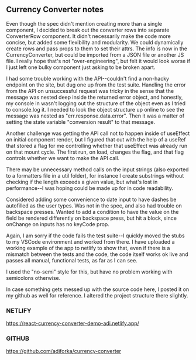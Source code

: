 ## Currency Converter notes

Even though the spec didn't mention creating more than a single component, I decided to break out the converter rows into separate ConverterRow component. It didn't necessarily make the code more concise, but added some flexibility and modularity. We could dynamically create rows and pass props to them to set their attrs. The info is now in the CurrencyConverter, but could be imported from a JSON file or another JS file. I really hope that's not "over-engineering", but felt it would look worse if I just left one bulky component just asking to be broken apart.

I had some trouble working with the API--couldn't find a non-hacky endpoint on the site, but dug one up from the test suite. Handling the error from the API on unsuccessful request was tricky in the sense that the message was nested deep inside the returned error object, and honestly, my console in wasn't logging out the structure of the object even as I tried to console.log it. I needed to look the object structure up online to see the message was nested as "err.response.data.error". Then it was a matter of setting the state variable "conversion result" to that message. 

Another challenge was getting the API call not to happen inside of useEffect on initial component render, but I figured that out with the help of a useRef that stored a flag for me controlling whether that useEffect was already run on that mount cycle. The first run, on load, changes the flag, and that flag controls whether we want to make the API call. 

There may be unnecessary method calls on the input strings (also exported to a formatters file in a util folder), for instance I create substrings without checking if the length exceeds a given value, but what's lost in performance--I was hoping could be made up for in code readability.

Considered adding some convenience to date input to have dashes be autofilled as the user types. Was not in the spec, and also had trouble on backspace presses. Wanted to add a condition to have the value on the field be rendered differently on backspace press, but hit a block, since onChange on inputs has no keyCode prop. 

Again, I am sorry if the code fails the test suite--I quickly moved the stubs to my VSCode environment and worked from there. I have uploaded a working example of the app to netlify to show that, even if there is a mismatch between the tests and the code, the code itself works ok live and passes all manual, functional tests, as far as I can see.

I used the "no-semi" style for this, but have no problem working with semicolons otherwise.

In case something gets messed up with the source code here, I posted it on my github as well for reference. I altered the project structure there slightly.

### NETLIFY 
https://react-currency-converter-demo-adi.netlify.app/

### GITHUB 
https://github.com/adiforka/currency-converter